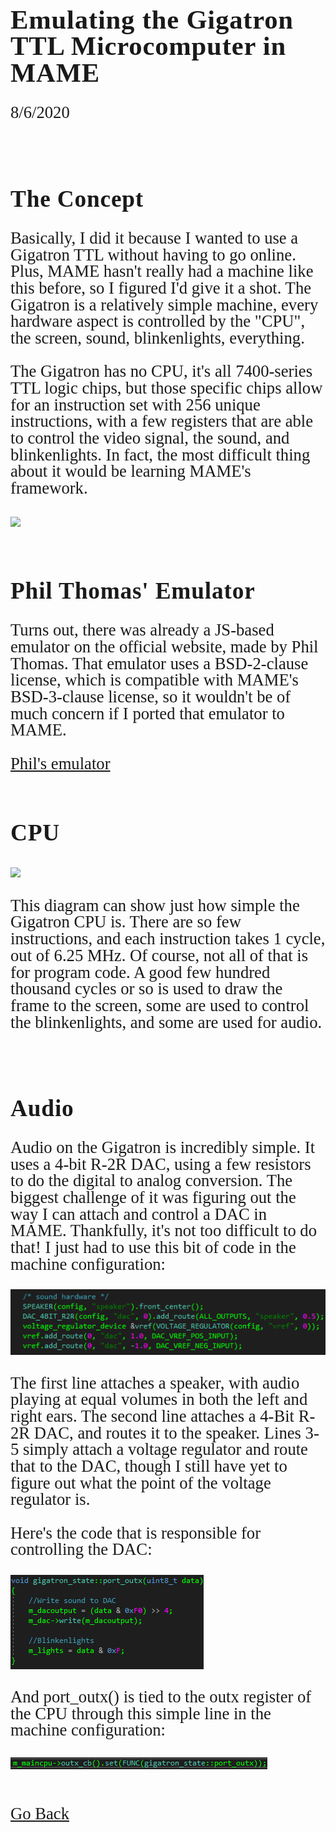 <html>
<style>
		h4 {
			font-family: AppleKid;
			line-height: 1;
			letter-spacing: 0.8px;
		}
		h3 {
			font-family: AppleKid;
			line-height: 1;
			letter-spacing: 0.8px;
		}
		h2 {
			font-family: AppleKid;
			line-height: 1;
			letter-spacing: 0.8px;
		}
		h1 {
			font-family: AppleKid;
			line-height: 1;
			letter-spacing: 0.8px;
		}
		@font-face {
			font-family: AppleKid;
			src: url('../images/Apple-Kid.woff2') format('woff2'),
				url('../images/Apple-Kid.woff') format('woff');
			font-weight: normal;
			font-style: normal;
		}
        p.small {
            line-height: 1;
        }
		.mainContent {
			font-family: AppleKid;
			font-size: 20pt;
			line-height: 1;
		}
</style>
<body>
<div class="mainContent">
<h1 style="font-size:32pt">Emulating the Gigatron TTL Microcomputer in MAME</h1>
<p>8/6/2020</p>
<br />
<h2 style="font-size:28pt">The Concept</h2>
<p>Basically, I did it because I wanted to use a Gigatron TTL without having to go online. Plus, MAME hasn't really had a machine like this before, so I figured I'd give it a shot. 
The Gigatron is a relatively simple machine, every hardware aspect is controlled by the "CPU", the screen,
sound, blinkenlights, everything.</p>
<p>The Gigatron has no CPU, it's all 7400-series TTL logic chips, but those specific chips allow for an instruction set with 256 unique instructions, with a few registers that are able to control 
the video signal, the sound, and blinkenlights. In fact, the most difficult thing about it would be learning MAME's framework.</p>
<img src="https://gigatron.io/wp-content/uploads/2020/03/Diagram-768x576.png">
<br/>
<br/>
<h2 style="font-size:28pt">Phil Thomas' Emulator</h2>
<p>Turns out, there was already a JS-based emulator on the official website, made by Phil Thomas. That emulator uses a BSD-2-clause license, which is compatible with MAME's BSD-3-clause license, so it
wouldn't be of much concern if I ported that emulator to MAME.</p>
<a href="https://github.com/PhilThomas/gigatron/">Phil's emulator</a><br />
<br/>
<h2 style="font-size:28pt">CPU</h2>
<img src="https://gigatron.io/wp-content/uploads/2019/11/Native-instruction-overview-2019-11-25-768x613.png"><br/>
<p>This diagram can show just how simple the Gigatron CPU is. There are so few instructions, and each instruction takes 1 cycle, out of 6.25 MHz.
Of course, not all of that is for program code. A good few hundred thousand cycles or so is used to draw the frame to the screen, some are used to
control the blinkenlights, and some are used for audio.</p> <br/>
<h2 style="font-size:28pt">Audio</h2>
<p>Audio on the Gigatron is incredibly simple. It uses a 4-bit R-2R DAC, using a few resistors to do the digital to analog conversion.
The biggest challenge of it was figuring out the way I can attach and control a DAC in MAME. Thankfully, it's not too difficult to do that!
I just had to use this bit of code in the machine configuration:</p>
<img src="..\images\blog\gigatron\gigatron-1.png"><br/>
<p>The first line attaches a speaker, with audio playing at equal volumes in both the left and right ears. The second line attaches a 4-Bit R-2R DAC, and routes it to the speaker.
Lines 3-5 simply attach a voltage regulator and route that to the DAC, though I still have yet to figure out what the point of the voltage regulator is.</p>
<p>Here's the code that is responsible for controlling the DAC:</p>
<img src="..\images\blog\gigatron\gigatron-2.png"><br/>
<p>And port_outx() is tied to the outx register of the CPU through this simple line in the machine configuration:</P>
<img src="..\images\blog\gigatron\gigatron-3.png"><br/>
<br />
<br />
<a href="../blog">Go Back</a>
</div>
</body>
</html>